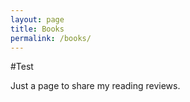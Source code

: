 ```yaml
---
layout: page
title: Books
permalink: /books/
---
```


#Test

Just a page to share my reading reviews.
